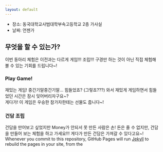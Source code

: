 ```yaml
---
layout: default
---
```


- 장소: 동국대학교사범대학부속고등학교 2층 가사실
- 날짜: 언젠가

## 무엇을 할 수 있는가?

이번 동아리 체험은 이전과는 다르게 게임!!! 조립!!! 구경만 하는 것이 아닌 직접 체험해볼 수 있는 기회를 드립니다~!

### Play Game!

재밌는 게임! 중간기말중간기말... 힘들었죠? (그렇죠???) 와서 재밌게 게임하면서 힘들었던 시간은 잠시 잊어버리자구요~?  
게다가! 이 게임은 우승한 참가자한테는 선물도 줍니다~!


### 건담 조립

건담을 만어보고 싶었지만 Money가 안되서 못 만든 사람은 손! 돈은 줄 수 없지만, 건담을 만들어 보는 체험을 하고 가세요!!! 게다가 만든 건담은 가져갈 수 있다고요~!
Whenever you commit to this repository, GitHub Pages will run [Jekyll](https://jekyllrb.com/) to rebuild the pages in your site, from the 
